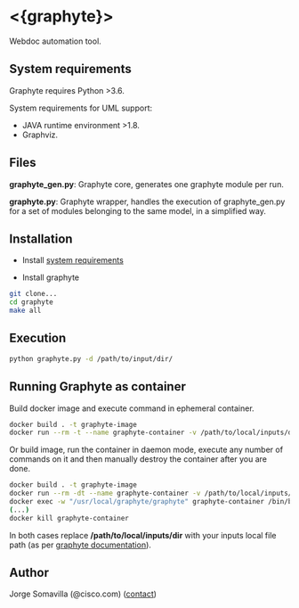 # <{graphyte}>
Webdoc automation tool.

## System requirements

Graphyte requires Python >3.6.

System requirements for UML support:
- JAVA runtime environment >1.8.
- Graphviz.

## Files

**graphyte_gen.py**: Graphyte core, generates one graphyte module per run.

**graphyte.py**: Graphyte wrapper, handles the execution of graphyte_gen.py for a set of modules belonging to the same model, in a simplified way.


## Installation

- Install [system requirements](##-Pre-requirements)

- Install graphyte
``` bash
git clone...
cd graphyte
make all
```

## Execution

``` bash
python graphyte.py -d /path/to/input/dir/
```

## Running Graphyte as container

Build docker image and execute command in ephemeral container.

```bash
docker build . -t graphyte-image
docker run --rm -t --name graphyte-container -v /path/to/local/inputs/dir:/inputs graphyte-image /bin/bash -c "cd /usr/local/graphyte/graphyte; python graphyte.py -d /inputs"
```

Or build image, run the container in daemon mode, execute any number of commands on it and then manually destroy the container after you are done.

```bash
docker build . -t graphyte-image
docker run --rm -dt --name graphyte-container -v /path/to/local/inputs/dir:/inputs graphyte-image
docker exec -w "/usr/local/graphyte/graphyte" graphyte-container /bin/bash -c "python graphyte.py -d /inputs"
(...)
docker kill graphyte-container
```

In both cases replace **/path/to/local/inputs/dir** with your inputs local file path (as per [graphyte documentation](https://ciscodevnet.github.io/graphyte/usage/)).

## Author
Jorge Somavilla (@cisco.com) ([contact](https://www.linkedin.com/in/jsomav/))